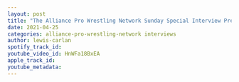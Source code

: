 ```yaml
---
layout: post
title: "The Alliance Pro Wrestling Network Sunday Special Interview Presents CW Anderson"
date: 2021-04-25
categories: alliance-pro-wrestling-network interviews
author: lewis-carlan
spotify_track_id: 
youtube_video_id: HnWFa18BxEA
apple_track_id: 
youtube_metadata: 
---
```

